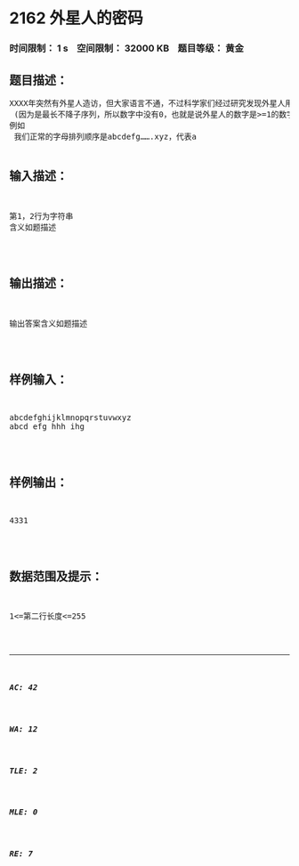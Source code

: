 # 2162 外星人的密码   
### 时间限制： 1 s&nbsp;&nbsp;&nbsp;&nbsp;空间限制： 32000 KB&nbsp;&nbsp;&nbsp;&nbsp;题目等级： 黄金  
## 题目描述：  

<pre>
XXXX年突然有外星人造访，但大家语言不通，不过科学家们经过研究发现外星人用26个英文字母组成的单词中最长不降子序列的长度来表述数字，且英文字母的排列顺序不同，现给出其排列顺序，再给出外星人说的每个数字（其实是每个英文单词，用空格隔开），翻译出外星人所说的数字（连续输出，最后加回车）。  
 (因为是最长不降子序列，所以数字中没有0，也就是说外星人的数字是>=1的数字)  
例如  
 我们正常的字母排列顺序是abcdefg…….xyz，代表a<b<c<…..<x<y<z  
 abcd efg hhh ihg四个字符串的最长不降子序列的长度分别为4 3 3 1
</pre>
  
  
## 输入描述：  

<pre>
第1，2行为字符串  
含义如题描述
</pre>
  
  
## 输出描述：  

<pre>
输出答案含义如题描述
</pre>
  
  
## 样例输入：  

<pre>
abcdefghijklmnopqrstuvwxyz  
abcd efg hhh ihg
</pre>
  
  
## 样例输出：  

<pre>
4331
</pre>
  
  
## 数据范围及提示：  

<pre>
1<=第二行长度<=255
</pre>
  
  
***  

##### AC: 42  
##### WA: 12  
##### TLE: 2  
##### MLE: 0  
##### RE: 7  
